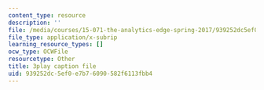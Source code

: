 ```yaml
---
content_type: resource
description: ''
file: /media/courses/15-071-the-analytics-edge-spring-2017/939252dc5ef0e7b76090582f6113fbb4_pj_Ro7sFpUE.srt
file_type: application/x-subrip
learning_resource_types: []
ocw_type: OCWFile
resourcetype: Other
title: 3play caption file
uid: 939252dc-5ef0-e7b7-6090-582f6113fbb4
---
```

